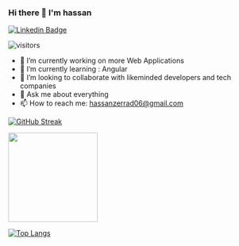 ### Hi there 👋 I'm hassan

[![Linkedin Badge](https://img.shields.io/badge/-LinkedIn-0e76a8?style=flat-square&logo=Linkedin&logoColor=white)](https://linkedin.com/in//hassan-zarrad-1368b6153)

![visitors](https://visitor-badge.glitch.me/badge?page_id=hazarrad.hazarrad)


- 🔭 I’m currently working on more Web Applications 
- 🌱 I’m currently learning : Angular
- 👯 I’m looking to collaborate with likeminded developers and tech companies
- 💬 Ask me about everything 
- 📫 How to reach me: hassanzerrad06@gmail.com

[![GitHub Streak](http://github-readme-streak-stats.herokuapp.com?user=hazarrad&background=FFFFFF)](https://git.io/streak-stats)

<p><img height="180em" src="https://github-readme-stats.vercel.app/api?username=hazarrad&show_icons=true&hide_border=true&&count_private=true&include_all_commits=true" />

[![Top Langs](https://github-readme-stats.vercel.app/api/top-langs/?username=hazarrad&layout=compact)](https://github.com/anuraghazra/github-readme-stats)
